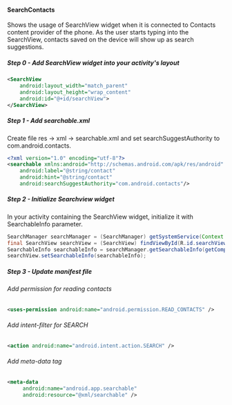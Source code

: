 #### SearchContacts
Shows the usage of SearchView widget when it is connected to Contacts content provider of the phone. As the user starts typing into the SearchView, contacts saved on the device will show up as search suggestions.

##### Step 0 - Add SearchView widget into your activity's layout
```xml
<SearchView
    android:layout_width="match_parent"
    android:layout_height="wrap_content"
    android:id="@+id/searchView">
</SearchView>
```


##### Step 1 - Add searchable.xml
Create file res -> xml -> searchable.xml and set searchSuggestAuthority to com.android.contacts.

```xml
<?xml version="1.0" encoding="utf-8"?>
<searchable xmlns:android="http://schemas.android.com/apk/res/android"
    android:label="@string/contact"
    android:hint="@string/contact"
    android:searchSuggestAuthority="com.android.contacts"/>
```

##### Step 2 - Initialize Searchview widget
In your activity containing the SearchView widget, initialize it with SearchableInfo parameter.

```java
SearchManager searchManager = (SearchManager) getSystemService(Context.SEARCH_SERVICE);
final SearchView searchView = (SearchView) findViewById(R.id.searchView);
SearchableInfo searchableInfo = searchManager.getSearchableInfo(getComponentName());
searchView.setSearchableInfo(searchableInfo);
```
##### Step 3 - Update manifest file
###### Add permission for reading contacts
```xml
<uses-permission android:name="android.permission.READ_CONTACTS" />
```

###### Add intent-filter for SEARCH
```xml
<action android:name="android.intent.action.SEARCH" />
```

###### Add meta-data tag
```xml
<meta-data
     android:name="android.app.searchable"
     android:resource="@xml/searchable" />
```
